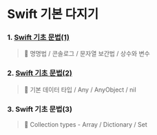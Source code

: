 # Swift 기본 다지기

### 1. [Swift 기초 문법(1)](https://gyurisinzorba.tistory.com/112)

> 📌 명명법 / 콘솔로그 / 문자열 보간법 / 상수와 변수


### 2. [Swift 기초 문법(2)](https://gyurisinzorba.tistory.com/115?category=1044152)

> 📌 기본 데이터 타입 /  Any / AnyObject / nil


### 3. Swift 기초 문법(3)

> 📌 Collection types -  Array / Dictionary / Set

